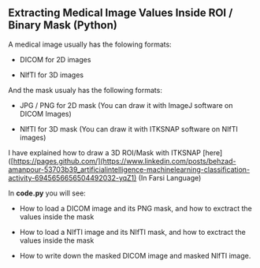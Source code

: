 ## Extracting Medical Image Values Inside ROI / Binary Mask (Python) 

A medical image usually has the folowing formats:

  - DICOM for 2D images
  
  - NIfTI for 3D images

And the mask usualy has the following formats:

  - JPG / PNG for 2D mask (You can draw it with ImageJ software on DICOM Images)

  - NIfTI for 3D mask (You can draw it with ITKSNAP software on NIfTI images)

I have explained how to draw a 3D ROI/Mask with ITKSNAP [here]([https://pages.github.com/](https://www.linkedin.com/posts/behzad-amanpour-53703b39_artificialintelligence-machinelearning-classification-activity-6945656656504492032-yqZ1) (In Farsi Language)

In **code.py** you will see:

  - How to load a DICOM image and its PNG mask, and how to exctract the values inside the mask
  
  - How to load a NIfTI image and its NIfTI mask, and how to exctract the values inside the mask
  
  - How to write down the masked DICOM image and masked NIfTI image.
